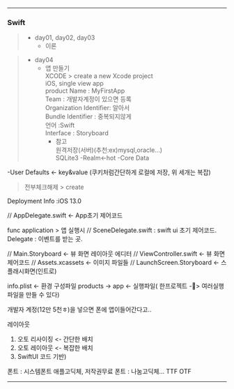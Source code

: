 ***

### Swift 
> * day01, day02, day03
>   + 이론 

> * day04
>     + 앱 만들기  
> XCODE > create a new Xcode project  
> iOS, single view app    
> product Name : MyFirstApp   
> Team : 개발자계정이 있으면 등록  
> Organization Identifier: 알아서  
> Bundle Identifier : 중복되지않게  
> 언어 :Swift   
> Interface : Storyboard  
>        - 참고      
            원격저장(서버)(추천:ex)mysql,oracle...)  
            SQLite3
> -Realm<-hot
>  -Core Data

-User Defaults <- key&value (쿠키처럼간단하게 로컬에 저장, 위 세개는 복잡)

> 전부체크해제 > create

Deployment Info :iOS 13.0

//  AppDelegate.swift <- App초기 제어코드

func application > 앱 실행시 
//  SceneDelegate.swift : swift ui 초기 제어코드.
 Delegate : 이벤트를 받는 곳.

//  Main.Storyboard <- 뷰 화면 레이아웃 에디터
//  ViewController.swift <- 뷰 화면 제어코드
// Assets.xcassets <- 이미지 파일들
// LaunchScreen.Storyboard <- 스플래시화면(인트로)

info.plist <- 환경 구성파일
products -> app <- 실행파일( 한프로젝트 -> 여러실행파일을 만들 수 있다)


개발자 계정(12만 5천ㅎ)을 넣으면 폰에 앱이들어간다고..

레이아웃
1. 오토 리사이징 <- 간단한 배치
2. 오토 레이아웃 <- 복잡한 배치
3. SwiftUI 코드 기반)

폰트 : 시스템폰트 애플고딕체, 저작권무료 폰트 : 나눔고딕체...
TTF OTF
  

  
***
